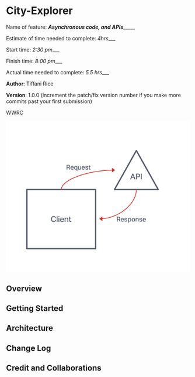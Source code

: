 # City-Explorer

Name of feature: _____Asynchronous code, and APIs__________

Estimate of time needed to complete: _4hrs____

Start time: _2:30 pm____

Finish time: _8:00 pm____

Actual time needed to complete: _5.5 hrs____


**Author**:  Tiffani Rice

**Version**: 1.0.0 (increment the patch/fix version number if you make more commits past your first submission)

WWRC

![Lab06 Whiteboard](./WRRC_Lab6.png)

## Overview
<!-- Provide a high level overview of what this application is and why you are building it, beyond the fact that it's an assignment for this class. (i.e. What's your problem domain?) -->

## Getting Started
<!-- What are the steps that a user must take in order to build this app on their own machine and get it running? -->

## Architecture
<!-- Provide a detailed description of the application design. What technologies (languages, libraries, etc) you're using, and any other relevant design information. -->

## Change Log
<!-- Use this area to document the iterative changes made to your application as each feature is successfully implemented. Use time stamps. Here's an example:

01-01-2001 4:59pm - Application now has a fully-functional express server, with a GET route for the location resource. -->

## Credit and Collaborations
<!-- Give credit (and a link) to other people or resources that helped you build this application. -->
